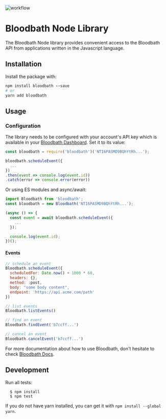 ![workflow](https://github.com/bloodbath-io/bloodbath-node/actions/workflows/main.yml/badge.svg)

# Bloodbath Node Library

The Bloodbath Node library provides convenient access to the Bloodbath API from applications written in the Javascript language.

## Installation

Install the package with:

```ruby
npm install bloodbath --save
# or
yarn add bloodbath
```

## Usage

### Configuration
The library needs to be configured with your account's API key which is available in your [Bloodbath Dashboard](https://app.bloodbath.io/). Set it to its value:

```javascript
const bloodbath = require('bloodbath')('NTI6PASMD9BQhYtRh...');

bloodbath.scheduleEvent({
  ...
})
.then(event => console.log(event.id))
.catch(error => console.error(error))
```

Or using ES modules and async/await:

```javascript
import Bloodbath from 'bloodbath';
const bloodbath = new Bloodbath('NTI6PASMD9BQhYtRh...');

(async () => {
  const event = await bloodbath.scheduleEvent({
    ...
  });

  console.log(event.id);
})();
```

#### Events
```javascript
// schedule an event
Bloodbath.scheduleEvent({
  scheduledFor: Date.now() + 1000 * 60,
  headers: {},
  method: :post,
  body: "some body content",
  endpoint: 'https://api.acme.com/path'
})

// list events
Bloodbath.listEvents()

// find an event
Bloodbath.findEvent('b7ccff...')

// cancel an event
Bloodbath.cancelEvent('b7ccff...')
```

For more documentation about how to use Bloodbath, don't hesitate to check [Bloodbath Docs](https://docs.bloodbath.io/).

## Development

Run all tests:

```
  $ npm install
  $ npm test
```

If you do not have yarn installed, you can get it with `npm install --global yarn`.